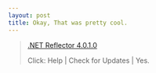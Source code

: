 ```yaml
---
layout: post
title: Okay, That was pretty cool.
---
```

<blockquote dir="ltr" style="MARGIN-RIGHT: 0px">
  <p><a href="http://www.aisto.com/Roeder/Frontier/Default.aspx?PermaLink=23">.NET 
  Reflector 4.0.1.0</a></p>
  <p>Click: Help | Check for Updates | Yes. </p></blockquote>